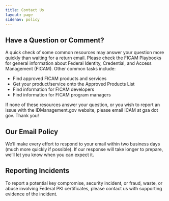 ```yaml
---
title: Contact Us
layout: page
sidenav: policy
---
```


## Have a Question or Comment?
A quick check of some common resources may answer your question more quickly than waiting for a return email. Please check the FICAM Playbooks for general information about Federal Identity, Credential, and Access Management (FICAM). Other common tasks include:

- Find approved FICAM products and services
- Get your product/service onto the Approved Products List
- Find information for FICAM developers
- Find information for FICAM program managers

If none of these resources answer your question, or you wish to report an issue with the IDManagement.gov website, please email ICAM at gsa dot gov. Thank you!

## Our Email Policy
We’ll make every effort to respond to your email within two business days (much more quickly if possible). If our response will take longer to prepare, we’ll let you know when you can expect it.

## Reporting Incidents
To report a potential key compromise, security incident, or fraud, waste, or abuse involving Federal PKI certificates, please contact us with supporting evidence of the incident.
